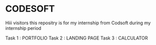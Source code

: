 # CODESOFT
Hiii visitors this repositry is for my internship from Codsoft during my internship period

Task 1 : PORTFOLIO Task 2 : LANDING PAGE Task 3 : CALCULATOR

